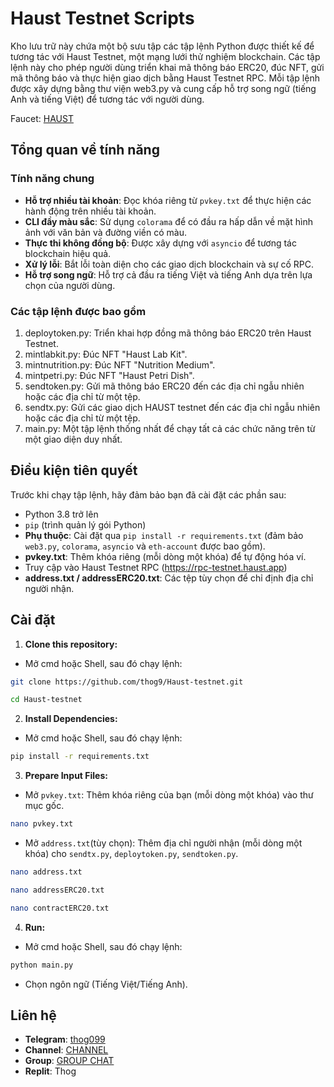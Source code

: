 # Haust Testnet Scripts

Kho lưu trữ này chứa một bộ sưu tập các tập lệnh Python được thiết kế để tương tác với Haust Testnet, một mạng lưới thử nghiệm blockchain. Các tập lệnh này cho phép người dùng triển khai mã thông báo ERC20, đúc NFT, gửi mã thông báo và thực hiện giao dịch bằng Haust Testnet RPC. Mỗi tập lệnh được xây dựng bằng thư viện web3.py và cung cấp hỗ trợ song ngữ (tiếng Anh và tiếng Việt) để tương tác với người dùng.

Faucet: [HAUST](https://faucet.haust.app/)

## Tổng quan về tính năng

### Tính năng chung

- **Hỗ trợ nhiều tài khoản**: Đọc khóa riêng từ `pvkey.txt` để thực hiện các hành động trên nhiều tài khoản.
- **CLI đầy màu sắc**: Sử dụng `colorama` để có đầu ra hấp dẫn về mặt hình ảnh với văn bản và đường viền có màu.
- **Thực thi không đồng bộ**: Được xây dựng với `asyncio` để tương tác blockchain hiệu quả.
- **Xử lý lỗi**: Bắt lỗi toàn diện cho các giao dịch blockchain và sự cố RPC.
- **Hỗ trợ song ngữ**: Hỗ trợ cả đầu ra tiếng Việt và tiếng Anh dựa trên lựa chọn của người dùng.

### Các tập lệnh được bao gồm

1. deploytoken.py: Triển khai hợp đồng mã thông báo ERC20 trên Haust Testnet.
2. mintlabkit.py: Đúc NFT "Haust Lab Kit".
3. mintnutrition.py: Đúc NFT "Nutrition Medium".
4. mintpetri.py: Đúc NFT "Haust Petri Dish".
5. sendtoken.py: Gửi mã thông báo ERC20 đến các địa chỉ ngẫu nhiên hoặc các địa chỉ từ một tệp.
6. sendtx.py: Gửi các giao dịch HAUST testnet đến các địa chỉ ngẫu nhiên hoặc các địa chỉ từ một tệp.
7. main.py: Một tập lệnh thống nhất để chạy tất cả các chức năng trên từ một giao diện duy nhất.

## Điều kiện tiên quyết

Trước khi chạy tập lệnh, hãy đảm bảo bạn đã cài đặt các phần sau:

- Python 3.8 trở lên
- `pip` (trình quản lý gói Python)
- **Phụ thuộc**: Cài đặt qua `pip install -r requirements.txt` (đảm bảo `web3.py`, `colorama`, `asyncio` và `eth-account` được bao gồm).
- **pvkey.txt**: Thêm khóa riêng (mỗi dòng một khóa) để tự động hóa ví.
- Truy cập vào Haust Testnet RPC (https://rpc-testnet.haust.app)
- **address.txt / addressERC20.txt**: Các tệp tùy chọn để chỉ định địa chỉ người nhận.

## Cài đặt

1. **Clone this repository:**
- Mở cmd hoặc Shell, sau đó chạy lệnh:
```sh
git clone https://github.com/thog9/Haust-testnet.git
```
```sh
cd Haust-testnet
```
2. **Install Dependencies:**
- Mở cmd hoặc Shell, sau đó chạy lệnh:
```sh
pip install -r requirements.txt
```
3. **Prepare Input Files:**
- Mở `pvkey.txt`: Thêm khóa riêng của bạn (mỗi dòng một khóa) vào thư mục gốc.
```sh
nano pvkey.txt
```
- Mở `address.txt`(tùy chọn): Thêm địa chỉ người nhận (mỗi dòng một khóa) cho `sendtx.py`, `deploytoken.py`, `sendtoken.py`.
```sh
nano address.txt
```
```sh
nano addressERC20.txt
```
```sh
nano contractERC20.txt
```
4. **Run:**
- Mở cmd hoặc Shell, sau đó chạy lệnh:
```sh
python main.py
```
- Chọn ngôn ngữ (Tiếng Việt/Tiếng Anh).

## Liên hệ

- **Telegram**: [thog099](https://t.me/thog099)
- **Channel**: [CHANNEL](https://t.me/thogairdrops)
- **Group**: [GROUP CHAT](https://t.me/thogchats)
- **Replit**: Thog
